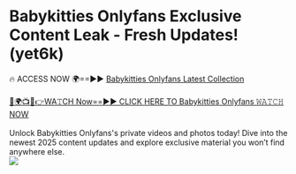 # Babykitties Onlyfans Exclusive Content Leak - Fresh Updates! (yet6k)

🔥 ACCESS NOW 🌍==►► <a href="https://tinyurl.com/kvy9nzfs" rel="nofollow">Babykitties Onlyfans Latest Collection</a>
<br><br>
[🔴🌍📺📱👉WA𝚃CH Now==►► CLICK HERE TO Babykitties Onlyfans 𝚆𝙰𝚃𝙲𝙷 NOW](https://tinyurl.com/kvy9nzfs)
<br><br>
Unlock Babykitties Onlyfans's private videos and photos today! Dive into the newest 2025 content updates and explore exclusive material you won’t find anywhere else.
<br>
<a href="https://tinyurl.com/kvy9nzfs" rel="nofollow" data-target="animated-image.originalLink"><img src="https://camo.githubusercontent.com/8a4f000d20f83aca3bf7ec5f350d767afa0574a8a352519fd8cfa583a6f93a33/68747470733a2f2f692e696d6775722e636f6d2f644a486b345a712e676966" data-canonical-src="https://i.imgur.com/dJHk4Zq.gif" style="max-width: 100%; display: inline-block;" data-target="animated-image.originalImage"></a>
<br>
